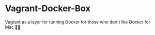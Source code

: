 # Vagrant-Docker-Box
Vagrant as a layer for running Docker for those who don't like Docker for Mac 🤷‍♂️
